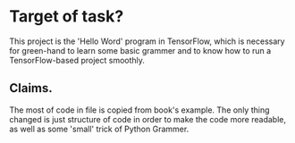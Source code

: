 # Target of task?
This project is the 'Hello Word' program in TensorFlow, which is necessary for green-hand to learn some basic grammer 
and to know how to run a TensorFlow-based project smoothly.

## Claims.
The most of code in file is copied from book's example. The only thing changed is just structure of code in order to 
make the code more readable, as well as some 'small' trick of Python Grammer.
